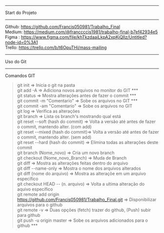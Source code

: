 **********************
Start do Projeto
**********************

Github: https://github.com/Francis050981/Trabalho_Final</br>
Medium: https://medium.com/@franccccis1981/trabalho-final-b7ef42934e5</br>
Figma : https://www.figma.com/file/khTkzdaaiLkpA2xpKjQlIz/Untitled?node-id=0%3A1</br>
Trello: https://trello.com/b/t6OpuTHi/mass-mailing</br>

**********************
Uso do Git
**********************
Comandos GIT</br>
> git init                          => Inicia o git na pasta</br>
> git add -A                        => Adiciona novos arquivos no monitor do GIT ***</br>
> git status                        => Mostra alterações antes de fazer o commit ***</br>
> git commit -m "Comentario"        => Sobe os arquivos no GIT ***</br>
> git commit -am "Comentario"       => Sobe os arquivos no GIT</br>
> git log                           => Verifica as alterações</br>
> git branch                        => Lista os branch's mostrando qual está</br>
> git reset --soft (hash do commit) => Volta a versão até antes de fazer o commit, mantendo alter. (com add)</br>
> git reset --mixed (hash do commit)=> Volta a versão até antes de fazer o commit, mantendo alter. (sem add)</br>
> git reset --hard (hash do commit) => Elimina todas as alterações deste commit</br>
> git branch (Nome_novo)            => Cria um novo branch</br>
> git checkout (Nome_novo_Branch)   => Muda de Branch</br>
> git diff                          => Mostra as alterações feitas dentro do arquivo</br>
> git diff --name-only              => Mostra o nome dos arquivos alterados</br>
> git diff (nome do arquivo)        => Mostra as alteraçõe em um arquivo específico</br>
> git checkout HEAD -- (n. arquivo) => Volta a ultima alteração do aquivo específico</br>
> git remote add origin https://github.com/Francis050981/Trabalho_Final.git => Disponibilizar arquivos para o github</br>
> git remote -v                     => Duas opções (fetch) trazer do github, (Push) subir para github</br>
> git push -u origin master         => Sobe os arquivos adicionados para o github ***</br>
